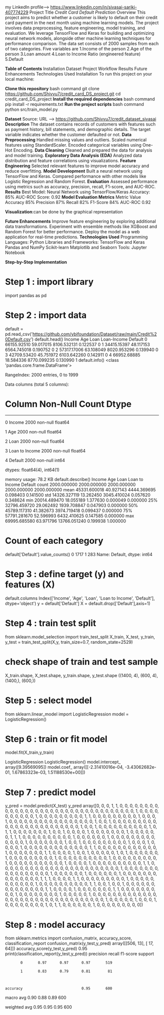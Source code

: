 my LinkedIn profile--> https://www.linkedin.com/in/sivasai-sariki-407774229
Project Title *Credit Card Default Prediction* 
Overview
This project aims to predict whether a customer is likely to default on their credit card payment in the next month using machine learning models. The project involves data preprocessing, feature engineering, model training, and evaluation.
We leverage TensorFlow and Keras for building and optimizing neural network models, alongside other machine learning techniques for performance comparison.
The data set consists of 2000 samples from each of two categories. Five variables are
1.Income of the person
2.Age of the person
3.Loan amount
4.Loan to Income Ratio (engineered feature)
5.Default

**Table of Contents**
Installation
Dataset
Project Workflow
Results
Future Enhancements
Technologies Used
Installation
To run this project on your local machine:

**Clone this repository**
bash command
git clone https://github.com/Shivvu7/credit_card_DS_project.git
cd credit_card_DS_project
**Install the required dependencies**
bash command
pip install -r requirements.txt
**Run the project scripts**
bash command
python src/train_model.py

**Dataset**
Source: URL -->  https://github.com/Shivvu7/credit_dataset_sivasai
**Description**
The dataset contains records of customers with features such as payment history, bill statements, and demographic details. The target variable indicates whether the customer defaulted or not.
**Data Preprocessing**
Handled missing values and outliers.
Scaled numerical features using StandardScaler.
Encoded categorical variables using One-Hot Encoding.
**Data Cleaning**
Cleaned and prepared the data for analysis and model training.
**Exploratory Data Analysis (EDA)**
Analyzed data distribution and feature correlations using visualizations.
**Feature Engineering**
Selected relevant features to improve model accuracy and reduce overfitting.
**Model Development**
Built a neural network using TensorFlow and Keras.
Compared performance with other models like Logistic Regression and Random Forest.
**Evaluation**
Assessed performance using metrics such as accuracy, precision, recall, F1-score, and AUC-ROC.
**Results**
Best Model: Neural Network using TensorFlow/Keras
Accuracy: 85%
AUC-ROC Score: 0.92
**Model Evaluation Metrics**
Metric	        Value
Accuracy	        85%
Precision	       87%
Recall	          82%
F1-Score	        84%
AUC-ROC	         0.92

**Visualization**:can be done by the graphical representation

**Future Enhancements**
Improve feature engineering by exploring additional data transformations.
Experiment with ensemble methods like XGBoost and Random Forest for better performance.
Deploy the model as a web application for real-time predictions.
**Technologies Used**
Programming Languages: Python
Libraries and Frameworks:
TensorFlow and Keras
Pandas and NumPy
Scikit-learn
Matplotlib and Seaborn
Tools: Jupyter Notebook

**Step-by-Step Implementation**
# Step 1 : import library
import pandas as pd
# Step 2 : import data
default = pd.read_csv('https://github.com/ybifoundation/Dataset/raw/main/Credit%20Default.csv')
default.head()
Income	Age	Loan	Loan-Income	Default
0	66155.92510	59.017015	8106.532131	0.122537	0
1	34415.15397	48.117153	6564.745018	0.190752	0
2	57317.17006	63.108049	8020.953296	0.139940	0
3	42709.53420	45.751972	6103.642260	0.142911	0
4	66952.68885	18.584336	8770.099235	0.130990	1
default.info()
<class 'pandas.core.frame.DataFrame'>

RangeIndex: 2000 entries, 0 to 1999

Data columns (total 5 columns):

 #   Column          Non-Null Count  Dtype  

---  ------          --------------  -----  

 0   Income          2000 non-null   float64

 1   Age             2000 non-null   float64

 2   Loan            2000 non-null   float64

 3   Loan to Income  2000 non-null   float64

 4   Default         2000 non-null   int64  

dtypes: float64(4), int64(1)

memory usage: 78.2 KB
default.describe()
Income	Age	Loan	Loan to Income	Default
count	2000.000000	2000.000000	2000.000000	2000.000000	2000.000000
mean	45331.600018	40.927143	4444.369695	0.098403	0.141500
std	14326.327119	13.262450	3045.410024	0.057620	0.348624
min	20014.489470	18.055189	1.377630	0.000049	0.000000
25%	32796.459720	29.062492	1939.708847	0.047903	0.000000
50%	45789.117310	41.382673	3974.719418	0.099437	0.000000
75%	57791.281670	52.596993	6432.410625	0.147585	0.000000
max	69995.685580	63.971796	13766.051240	0.199938	1.000000
# Count of each category
default['Default'].value_counts()
0    1717
1     283
Name: Default, dtype: int64
# Step 3 : define target (y) and features (X)
default.columns
Index(['Income', 'Age', 'Loan', 'Loan to Income', 'Default'], dtype='object')
y = default['Default']
X = default.drop(['Default'],axis=1)
# Step 4 : train test split
from sklearn.model_selection import train_test_split
X_train, X_test, y_train, y_test = train_test_split(X,y, train_size=0.7, random_state=2529)
# check shape of train and test sample
X_train.shape, X_test.shape, y_train.shape, y_test.shape
((1400, 4), (600, 4), (1400,), (600,))
# Step 5 : select model
from sklearn.linear_model import LogisticRegression
model = LogisticRegression()
# Step 6 : train or fit model
model.fit(X_train,y_train)

LogisticRegression
LogisticRegression()
model.intercept_
array([9.39569095])
model.coef_
array([[-2.31410016e-04, -3.43062682e-01,  1.67863323e-03,
         1.51188530e+00]])
# Step 7 : predict model
y_pred = model.predict(X_test)
y_pred
array([0, 0, 0, 1, 1, 0, 0, 0, 0, 0, 0, 0, 0, 0, 0, 0, 0, 0, 0, 0, 0, 0,
       0, 0, 0, 0, 0, 0, 0, 0, 0, 0, 0, 0, 0, 0, 0, 0, 0, 1, 0, 0, 0, 0,
       0, 0, 0, 0, 0, 0, 1, 0, 0, 0, 0, 0, 0, 0, 0, 0, 1, 1, 0, 0, 0, 0,
       0, 0, 0, 0, 0, 1, 0, 0, 0, 1, 0, 0, 0, 0, 0, 0, 0, 0, 0, 0, 0, 0,
       0, 0, 0, 0, 0, 1, 0, 0, 1, 0, 0, 0, 0, 0, 0, 0, 0, 0, 0, 0, 0, 0,
       0, 0, 0, 0, 0, 0, 0, 0, 0, 0, 0, 1, 0, 0, 1, 0, 0, 0, 0, 0, 0, 0,
       0, 0, 0, 1, 0, 1, 1, 0, 0, 0, 0, 0, 0, 0, 1, 0, 0, 1, 0, 0, 0, 0,
       1, 0, 0, 0, 0, 0, 0, 0, 1, 0, 0, 0, 0, 0, 0, 1, 1, 1, 0, 0, 0, 0,
       0, 0, 0, 0, 0, 0, 1, 0, 0, 0, 0, 0, 0, 1, 0, 0, 0, 0, 0, 0, 0, 0,
       0, 0, 0, 0, 0, 1, 0, 0, 0, 0, 0, 0, 0, 1, 0, 0, 1, 0, 0, 0, 0, 0,
       0, 0, 0, 0, 1, 0, 0, 0, 1, 0, 0, 0, 0, 1, 0, 0, 0, 0, 0, 0, 0, 0,
       0, 0, 0, 0, 0, 1, 1, 0, 0, 0, 0, 0, 0, 0, 0, 0, 0, 0, 0, 1, 0, 0,
       0, 0, 0, 0, 0, 1, 1, 0, 0, 0, 0, 1, 0, 0, 1, 0, 0, 0, 0, 0, 1, 0,
       1, 0, 0, 0, 0, 0, 0, 1, 0, 0, 0, 0, 0, 0, 0, 0, 0, 1, 0, 0, 0, 0,
       0, 0, 0, 0, 0, 0, 1, 0, 0, 0, 0, 0, 0, 0, 0, 0, 1, 0, 0, 0, 0, 0,
       0, 0, 0, 0, 0, 0, 1, 0, 0, 0, 0, 1, 0, 0, 0, 0, 0, 0, 0, 0, 0, 0,
       1, 1, 0, 0, 0, 0, 0, 0, 0, 0, 0, 0, 0, 0, 0, 0, 0, 0, 0, 0, 0, 0,
       0, 0, 0, 0, 1, 0, 0, 0, 0, 0, 0, 0, 0, 0, 0, 0, 0, 0, 0, 0, 0, 1,
       0, 0, 0, 0, 0, 0, 1, 0, 0, 0, 0, 0, 0, 1, 0, 0, 0, 0, 0, 0, 0, 0,
       0, 0, 0, 0, 0, 0, 1, 1, 1, 0, 0, 0, 0, 1, 1, 0, 0, 0, 0, 0, 0, 0,
       0, 0, 1, 0, 0, 0, 0, 0, 0, 0, 0, 0, 0, 0, 1, 0, 0, 0, 0, 0, 0, 0,
       0, 0, 0, 1, 1, 0, 0, 1, 0, 0, 1, 0, 0, 0, 0, 0, 0, 0, 0, 0, 0, 0,
       0, 0, 0, 1, 1, 0, 0, 0, 0, 1, 0, 0, 0, 0, 0, 0, 0, 1, 1, 0, 0, 0,
       0, 0, 0, 0, 0, 0, 1, 0, 0, 0, 0, 0, 0, 0, 0, 1, 0, 0, 0, 0, 0, 1,
       0, 0, 0, 0, 0, 0, 0, 0, 0, 0, 0, 0, 0, 0, 0, 0, 0, 0, 0, 0, 0, 0,
       0, 0, 0, 0, 0, 0, 0, 0, 0, 0, 0, 1, 0, 0, 0, 0, 0, 1, 0, 0, 0, 1,
       0, 0, 0, 0, 0, 0, 0, 0, 1, 0, 1, 1, 0, 0, 0, 0, 0, 0, 1, 0, 0, 0,
       0, 0, 0, 0, 0, 0])
# Step 8 : model accuracy
from sklearn.metrics import confusion_matrix, accuracy_score, classification_report
confusion_matrix(y_test,y_pred)
array([[506,  13],
       [ 17,  64]])
accuracy_score(y_test,y_pred)
0.95
print(classification_report(y_test,y_pred))
              precision    recall  f1-score   support



           0       0.97      0.97      0.97       519

           1       0.83      0.79      0.81        81



    accuracy                           0.95       600

   macro avg       0.90      0.88      0.89       600

weighted avg       0.95      0.95      0.95       600
